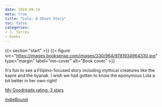```yaml
---
date: 2019-09-14
meta: true
title: "Lola: A Ghost Story"
toc: false
categories:
- J. Torres
- books
---
```


{{< section "start" >}}
{{< figure src="https://images.booksense.com/images/330/964/9781934964330.jpg" type="margin" label="mn-cover" alt="Book cover" >}}

It's fun to see a Filipino-focused story including mythical creatures like the kapre and the tiyanak. I wish we had gotten to know the eponymous Lola a bit better in her own right!

[My Goodreads rating: 3 stars](https://www.goodreads.com/review/show/2963817267)  

[IndieBound](https://www.indiebound.org/book/9781934964330)
